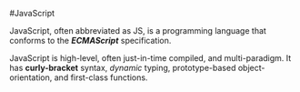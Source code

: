 #JavaScript

JavaScript, often abbreviated as JS, is a programming language that conforms to the ***ECMAScript*** specification. 

JavaScript is high-level, often just-in-time compiled, and multi-paradigm. It has **curly-bracket** syntax, *dynamic* typing, prototype-based object-orientation, and first-class functions.